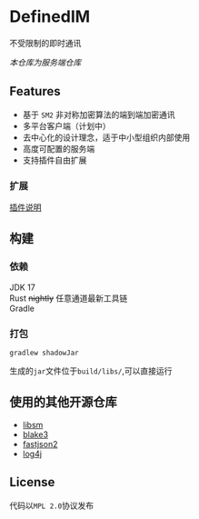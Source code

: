 # DefinedIM

不受限制的即时通讯

*本仓库为服务端仓库*

## Features
+ 基于 `SM2` 非对称加密算法的端到端加密通讯
+ 多平台客户端（计划中）
+ 去中心化的设计理念，适于中小型组织内部使用
+ 高度可配置的服务端
+ 支持插件自由扩展

### 扩展
[插件说明](docs/plugin.md)

## 构建

### 依赖

JDK 17  
Rust ~~nightly~~ 任意通道最新工具链  
Gradle

### 打包
```
gradlew shadowJar
```
生成的`jar`文件位于`build/libs/`,可以直接运行

## 使用的其他开源仓库
- [libsm](https://github.com/citahub/libsm/)
- [blake3](https://github.com/blake3-team/blake3)
- [fastjson2](https://github.com/alibaba/fastjson2)
- [log4j](https://github.com/apache/logging-log4j2)

## License
代码以`MPL 2.0`协议发布
